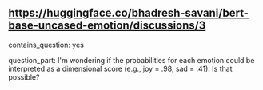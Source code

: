## https://huggingface.co/bhadresh-savani/bert-base-uncased-emotion/discussions/3

contains_question: yes

question_part: I'm wondering if the probabilities for each emotion could be interpreted as a dimensional score (e.g., joy = .98, sad = .41). Is that possible?
